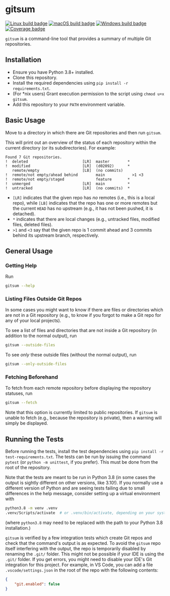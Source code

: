 # gitsum
[![Linux build badge](https://img.shields.io/endpoint?url=https://gist.githubusercontent.com/louis-hildebrand/cc9f4d1c6c0152b11b3eb2fe84fc0076/raw/gitsum-Linux.json)](https://github.com/louis-hildebrand/gitsum/actions/workflows/main.yml)
[![macOS build badge](https://img.shields.io/endpoint?url=https://gist.githubusercontent.com/louis-hildebrand/cc9f4d1c6c0152b11b3eb2fe84fc0076/raw/gitsum-macOS.json)](https://github.com/louis-hildebrand/gitsum/actions/workflows/main.yml)
[![Windows build badge](https://img.shields.io/endpoint?url=https://gist.githubusercontent.com/louis-hildebrand/cc9f4d1c6c0152b11b3eb2fe84fc0076/raw/gitsum-Windows.json)](https://github.com/louis-hildebrand/gitsum/actions/workflows/main.yml)
[![Coverage badge](https://img.shields.io/endpoint?url=https://gist.githubusercontent.com/louis-hildebrand/cc9f4d1c6c0152b11b3eb2fe84fc0076/raw/gitsum-coverage.json)](https://github.com/louis-hildebrand/gitsum/actions/workflows/main.yml)

`gitsum` is a command-line tool that provides a summary of multiple Git repositories.

## Installation
- Ensure you have Python 3.8+ installed.
- Clone this repository.
- Install the required dependencies using `pip install -r requirements.txt`.
- (For *nix users) Grant execution permission to the script using `chmod u+x gitsum`.
- Add this repository to your `PATH` environment variable.

## Basic Usage
Move to a directory in which there are Git repositories and then run `gitsum`.

This will print out an overview of the status of each repository within the current directory (or its subdirectories). For example:
```
Found 7 Git repositories.
!  deleted                        [LR]  master        *
!  modified                       [LR]  (d02092)      *
   remote/empty                   [LB]  (no commits)
!  remote/not empty/ahead behind        main            >1 <3
!  remote/not empty/staged              feature       *
!  unmerged                       [LR]  main          *
!  untracked                      [LR]  (no commits)  *
```

- `[LR]` indicates that the given repo has _no_ remotes (i.e., this is a local repo), while `[LB]` indicates that the repo has one or more remotes but the current `HEAD` has no upstream (e.g., it has not been pushed, it is detached).
- `*` indicates that there are local changes (e.g., untracked files, modified files, deleted files).
- `>1` and `<3` say that the given repo is 1 commit ahead and 3 commits behind its upstream branch, respectively.

## General Usage
### Getting Help
Run
```sh
gitsum --help
```

### Listing Files Outside Git Repos
In some cases you might want to know if there are files or directories which are not in a Git repository (e.g., to know if you forgot to make a Git repo for any of your local projects).

To see a list of files and directories that are not inside a Git repository (in addition to the normal output), run
```sh
gitsum --outside-files
```

To see _only_ these outside files (without the normal output), run
```sh
gitsum --only-outside-files
```

### Fetching Beforehand
To fetch from each remote repository before displaying the repository statuses, run
```sh
gitsum --fetch
```

Note that this option is currently limited to public repositories. If `gitsum` is unable to fetch (e.g., because the repository is private), then a warning will simply be displayed. 

## Running the Tests
Before running the tests, install the test dependencies using `pip install -r test-requirements.txt`. The tests can be run by issuing the command `pytest` (or `python -m unittest`, if you prefer). This must be done from the root of the repository.

Note that the tests are meant to be run in Python 3.8 (in some cases the output is sightly different on other versions, like 3.10!). If you normally use a different version of Python and are seeing tests failing due to small differences in the help message, consider setting up a virtual environment with
```sh
python3.8 -m venv .venv
.venv/Scripts/activate  # or .venv/bin/activate, depending on your system
```
(where `python3.8` may need to be replaced with the path to your Python 3.8 installation.)

`gitsum` is verified by a few integration tests which create Git repos and check that the command's output is as expected. To avoid the `gitsum` repo itself interfering with the output, the repo is temporarily disabled by renaming the `.git/` folder. This might not be possible if your IDE is using the `.git/` folder. If you get errors, you might need to disable your IDE's Git integration for this project. For example, in VS Code, you can add a file `.vscode/settings.json` in the root of the repo with the following contents:
```json
{
    "git.enabled": false
}
```
